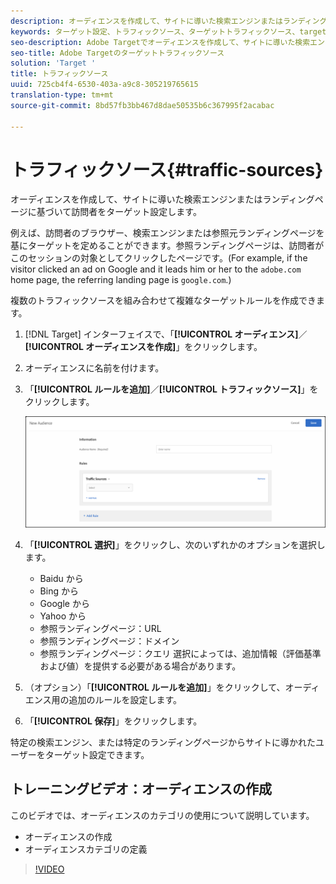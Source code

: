 ```yaml
---
description: オーディエンスを作成して、サイトに導いた検索エンジンまたはランディングページに基づいて訪問者をターゲット設定します。
keywords: ターゲット設定、トラフィックソース、ターゲットトラフィックソース、target検索エンジン、検索エンジン、ランディングページ、targetランディングページ、参照ランディングページ
seo-description: Adobe Targetでオーディエンスを作成して、サイトに導いた検索エンジンまたはランディングページに基づいて訪問者をターゲット設定します。
seo-title: Adobe Targetのターゲットトラフィックソース
solution: 'Target '
title: トラフィックソース
uuid: 725cb4f4-6530-403a-a9c8-305219765615
translation-type: tm+mt
source-git-commit: 8bd57fb3bb467d8dae50535b6c367995f2acabac

---
```



# トラフィックソース{#traffic-sources}

オーディエンスを作成して、サイトに導いた検索エンジンまたはランディングページに基づいて訪問者をターゲット設定します。

例えば、訪問者のブラウザー、検索エンジンまたは参照元ランディングページを基にターゲットを定めることができます。参照ランディングページは、訪問者がこのセッションの対象としてクリックしたページです。(For example, if the visitor clicked an ad on Google and it leads him or her to the `adobe.com` home page, the referring landing page is `google.com`.)

複数のトラフィックソースを組み合わせて複雑なターゲットルールを作成できます。

1. [!DNL Target] インターフェイスで、「**[!UICONTROL オーディエンス]**／**[!UICONTROL オーディエンスを作成]**」をクリックします。
1. オーディエンスに名前を付けます。
1. 「**[!UICONTROL ルールを追加]**／**[!UICONTROL トラフィックソース]**」をクリックします。

   ![](assets/target_traffic_source.png)

1. 「**[!UICONTROL 選択]**」をクリックし、次のいずれかのオプションを選択します。

   * Baidu から
   * Bing から
   * Google から
   * Yahoo から
   * 参照ランディングページ：URL
   * 参照ランディングページ：ドメイン
   * 参照ランディングページ：クエリ
   選択によっては、追加情報（評価基準および値）を提供する必要がある場合があります。

1. （オプション）「**[!UICONTROL ルールを追加]**」をクリックして、オーディエンス用の追加のルールを設定します。
1. 「**[!UICONTROL 保存]**」をクリックします。

特定の検索エンジン、または特定のランディングページからサイトに導かれたユーザーをターゲット設定できます。

## トレーニングビデオ：オーディエンスの作成

このビデオでは、オーディエンスのカテゴリの使用について説明しています。

* オーディエンスの作成
* オーディエンスカテゴリの定義

>[!VIDEO](https://video.tv.adobe.com/v/17392?captions=jpn)
